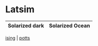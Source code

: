 # Latsim

Solarized dark             |  Solarized Ocean
:-------------------------:|:-------------------------:
[ising]("https://user-images.githubusercontent.com/49154901/113190011-26c4a480-925c-11eb-947d-e07a9a173c70.png")
  |  [potts]("https://user-images.githubusercontent.com/49154901/113180001-87e67b00-9250-11eb-99c8-26eca989bf41.png")
